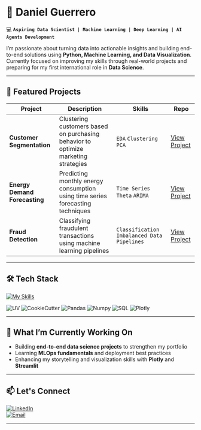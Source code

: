 # 🥃  Daniel Guerrero  

💻 **`Aspiring Data Scientist | Machine Learning | Deep Learning | AI Agents Development`** 

I’m passionate about turning data into actionable insights and building end-to-end solutions using **Python, Machine Learning, and Data Visualization**.  
Currently focused on improving my skills through real-world projects and preparing for my first international role in **Data Science**.

---

## 🚀 Featured Projects  

| Project | Description | Skills | Repo |
|--------|-------------|--------|------|
| **Customer Segmentation** | Clustering customers based on purchasing behavior to optimize marketing strategies | `EDA` `Clustering` `PCA` | [View Project](https://github.com/LilDaniel0/marketing-customer-segmentation) |
| **Energy Demand Forecasting** | Predicting monthly energy consumption using time series forecasting techniques | `Time Series` `Theta` `ARIMA` | [View Project](https://github.com/LilDaniel0/energy-demand-forecasting) |
| **Fraud Detection** | Classifying fraudulent transactions using machine learning pipelines | `Classification` `Imbalanced Data` `Pipelines` | [View Project](https://github.com/LilDaniel0/credit-fraud-detection) |

---

## 🛠️ Tech Stack  

[![My Skills](https://skillicons.dev/icons?i=python,tensorflow,vscode,git,sklearn,fastapi,supabase,postgresql,git,github&theme=dark)](https://skillicons.dev)

![UV](https://img.shields.io/badge/UV-Package%20Management-violet)
![CookieCutter](https://img.shields.io/badge/CookieCutter-Project%20Structure-yellow)
![Pandas](https://img.shields.io/badge/Pandas-EDA-lightblue)
![Numpy](https://img.shields.io/badge/Numpy-Numerical%20Analysis-green)
![SQL](https://img.shields.io/badge/SQL-Queries-yellow)
![Plotly](https://img.shields.io/badge/Plotly-Dashboards-purple)


---

## 📌 What I’m Currently Working On  

- Building **end-to-end data science projects** to strengthen my portfolio  
- Learning **MLOps fundamentals** and deployment best practices  
- Enhancing my storytelling and visualization skills with **Plotly** and **Streamlit**

---

## 📫 Let's Connect  

[![LinkedIn](https://img.shields.io/badge/LinkedIn-Daniel%20Guerrero-blue)](https://linkedin.com/in/YOUR-LINK)  
[![Email](https://img.shields.io/badge/Email-danielguerrero@example.com-red)](mailto:danielguerrero@example.com)

---
